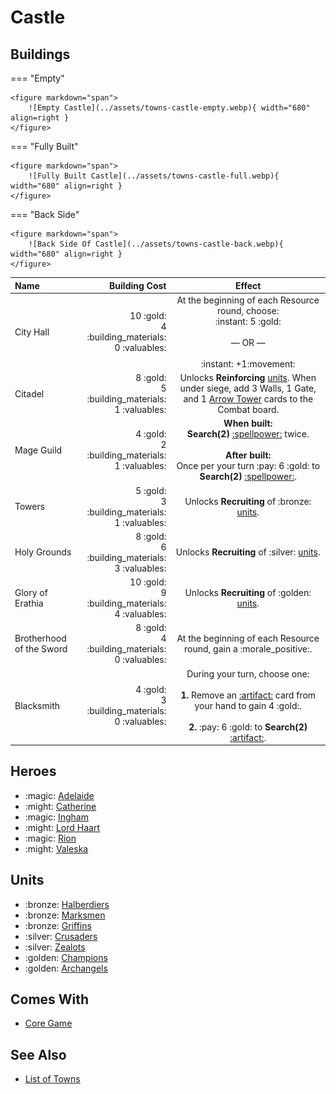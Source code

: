 # Castle

## Buildings

=== "Empty"

    <figure markdown="span">
        ![Empty Castle](../assets/towns-castle-empty.webp){ width="680" align=right }
    </figure>

=== "Fully Built"

    <figure markdown="span">
        ![Fully Built Castle](../assets/towns-castle-full.webp){ width="680" align=right }
    </figure>

=== "Back Side"

    <figure markdown="span">
        ![Back Side Of Castle](../assets/towns-castle-back.webp){ width="680" align=right }
    </figure>

| Name | Building Cost | Effect |
| :--- | ---: | :---: |
| City Hall | 10 :gold:<br>4 :building_materials:<br>0 :valuables: | At the beginning of each Resource round, choose:<br>:instant: 5 :gold:<br><br>— OR —<br><br>:instant: +1:movement: |
| Citadel | 8 :gold:<br>5 :building_materials:<br>1 :valuables: | Unlocks **Reinforcing** [units](#units). When under siege, add 3 Walls, 1 Gate, and 1 [Arrow Tower](../units/arrow_tower.md) cards to the Combat board. |
| Mage Guild | 4 :gold:<br>2 :building_materials:<br>1 :valuables: | **When built:**<br>**Search(2)** [:spellpower:](../spells/index.md) twice.<br><br>**After built:**<br>Once per your turn :pay: 6 :gold: to **Search(2)** [:spellpower:](../spells/index.md). |
| Towers | 5 :gold:<br>3 :building_materials:<br>1 :valuables: | Unlocks **Recruiting** of :bronze: [units](#units). |
| Holy Grounds | 8 :gold:<br>6 :building_materials:<br>3 :valuables: | Unlocks **Recruiting** of :silver: [units](#units). |
| Glory of Erathia | 10 :gold:<br>9 :building_materials:<br>4 :valuables: | Unlocks **Recruiting** of :golden: [units](#units). |
| Brotherhood of the Sword | 8 :gold:<br>4 :building_materials:<br>0 :valuables: | At the beginning of each Resource round, gain a :morale_positive:. |
| Blacksmith | 4 :gold:<br>3 :building_materials:<br>0 :valuables: | During your turn, choose one:<br><br>**1.** Remove an [:artifact:](../artifacts/index.md) card from your hand to gain 4 :gold:.<br><br>**2.** :pay: 6 :gold: to **Search(2)** [:artifact:](../artifacts/index.md). |


## Heroes

- :magic: [Adelaide](../heroes/adelaide.md)
- :might: [Catherine](../heroes/catherine.md)
- :magic: [Ingham](../heroes/ingham.md)
- :might: [Lord Haart](../heroes/lord_haart_castle.md)
- :magic: [Rion](../heroes/rion.md)
- :might: [Valeska](../heroes/valeska.md)


## Units

- :bronze: [Halberdiers](../units/halberdiers.md)
- :bronze: [Marksmen](../units/marksmen.md)
- :bronze: [Griffins](../units/griffins.md)
- :silver: [Crusaders](../units/crusaders.md)
- :silver: [Zealots](../units/zealots.md)
- :golden: [Champions](../units/champions.md)
- :golden: [Archangels](../units/archangels.md)


## Comes With

- [Core Game](../content/core_game.md)


## See Also

- [List of Towns](../towns/index.md)